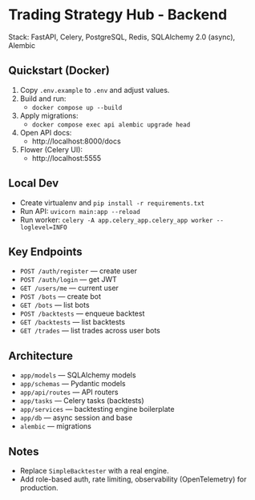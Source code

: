 Trading Strategy Hub - Backend
================================

Stack: FastAPI, Celery, PostgreSQL, Redis, SQLAlchemy 2.0 (async), Alembic

Quickstart (Docker)
-------------------
1) Copy `.env.example` to `.env` and adjust values.
2) Build and run:
   - `docker compose up --build`
3) Apply migrations:
   - `docker compose exec api alembic upgrade head`
4) Open API docs:
   - http://localhost:8000/docs
5) Flower (Celery UI):
   - http://localhost:5555

Local Dev
---------
- Create virtualenv and `pip install -r requirements.txt`
- Run API: `uvicorn main:app --reload`
- Run worker: `celery -A app.celery_app.celery_app worker --loglevel=INFO`

Key Endpoints
-------------
- `POST /auth/register` — create user
- `POST /auth/login` — get JWT
- `GET /users/me` — current user
- `POST /bots` — create bot
- `GET /bots` — list bots
- `POST /backtests` — enqueue backtest
- `GET /backtests` — list backtests
- `GET /trades` — list trades across user bots

Architecture
------------
- `app/models` — SQLAlchemy models
- `app/schemas` — Pydantic models
- `app/api/routes` — API routers
- `app/tasks` — Celery tasks (backtests)
- `app/services` — backtesting engine boilerplate
- `app/db` — async session and base
- `alembic` — migrations

Notes
-----
- Replace `SimpleBacktester` with a real engine.
- Add role-based auth, rate limiting, observability (OpenTelemetry) for production.

